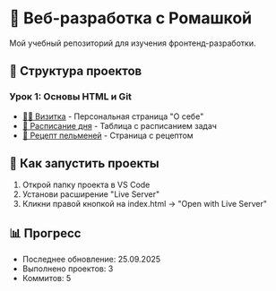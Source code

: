# 🌼 Веб-разработка с Ромашкой

Мой учебный репозиторий для изучения фронтенд-разработки.

## 📁 Структура проектов

### Урок 1: Основы HTML и Git

- [👨‍💻 Визитка](lesson-01/cutaway/) - Персональная страница "О себе"
- [📅 Расписание дня](lesson-01/daily-schedule/) - Таблица с расписанием задач
- [🍝 Рецепт пельменей](lesson-01/recipe-pelmeni/) - Страница с рецептом

## 🚀 Как запустить проекты

1. Открой папку проекта в VS Code
2. Установи расширение "Live Server"
3. Кликни правой кнопкой на index.html → "Open with Live Server"

## 📊 Прогресс

- Последнее обновление: 25.09.2025
- Выполнено проектов: 3
- Коммитов: 5
